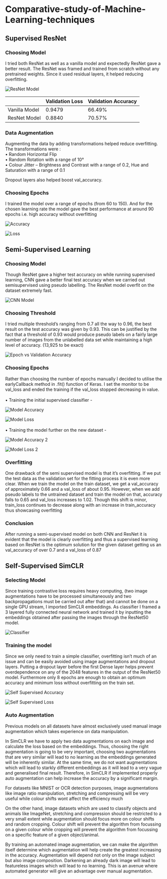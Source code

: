 # Comparative-study-of-Machine-Learning-techniques

## Supervised ResNet

### Choosing Model

I tried both ResNet as well as a vanilla model and expectedly ResNet gave a better result. The ResNet was framed and trained from scratch without any pretrained weights. Since it used residual layers, it helped reducing overfitting.

![ResNet Model](https://github.com/Amapocho/Comparative-study-of-Machine-Learning-techniques/blob/main/Images/ResNet.png)

|               | Validation Loss | Validation Accuracy |
|---------------|-----------------|---------------------|
| Vanilla Model |      0.9479     |        66.49%       |
| ResNet Model  |      0.8840     |        70.57%       |

### Data Augmentation

Augmenting the data by adding transformations helped reduce overfitting. The transformations
were : <br>
• Random Horizontal Flip <br>
• Random Rotation with a range of 10° <br>
• Colour Jitter – Brightness and Contrast with a range of 0.2, Hue and Saturation with a range of 0.1

Dropout layers also helped boost val_accuracy.

### Choosing Epochs

I trained the model over a range of epochs (from 60 to 150). And for the chosen learning rate the
model gave the best performance at around 90 epochs i.e. high accuracy without overfitting

![Accuracy](https://github.com/Amapocho/Comparative-study-of-Machine-Learning-techniques/blob/main/Images/Accuracy.png)

![Loss](https://github.com/Amapocho/Comparative-study-of-Machine-Learning-techniques/blob/main/Images/Loss.png)

## Semi-Supervised Learning

### Choosing Model

Though ResNet gave a higher test accuracy on while running supervised learning, CNN gave a better final test accuracy when we carried out semisupervised using pseudo labelling. The ResNet model overfit on the dataset extremely fast.


![CNN Model](https://github.com/Amapocho/Comparative-study-of-Machine-Learning-techniques/blob/main/Images/CNN.png)

### Choosing Threshold

I tried multiple threshold’s ranging from 0.7 all the way to 0.96, the best result on the test
accuracy was given by 0.93. This can be justified by the fact that a threshold of 0.93 would
produce pseudo labels on a fairly large number of images from the unlabelled data set while
maintaining a high level of accuracy. (13,925 to be exact)

![Epoch vs Validation Accuracy](https://github.com/Amapocho/Comparative-study-of-Machine-Learning-techniques/blob/main/Images/ValAccuracy.png)

### Choosing Epochs

Rather than choosing the number of epochs manually I decided to utilise the earlyCallback method in .fit() function of Keras. I set the monitor to be val_loss and ended the training if the val_loss stopped decreasing in value.
<br><br>
• Training the initial supervised classifier -

![Model Accuracy](https://github.com/Amapocho/Comparative-study-of-Machine-Learning-techniques/blob/main/Images/ModelAccuracy.png)

![Model Loss](https://github.com/Amapocho/Comparative-study-of-Machine-Learning-techniques/blob/main/Images/ModelLoss.png)
<br><br>
• Training the model further on the new dataset -

![Model Accuracy 2](https://github.com/Amapocho/Comparative-study-of-Machine-Learning-techniques/blob/main/Images/ModelAccuracy2.png)

![Model Loss 2](https://github.com/Amapocho/Comparative-study-of-Machine-Learning-techniques/blob/main/Images/ModelLoss2.png)

### Overfitting

One drawback of the semi supervised model is that it’s overfitting. If we put the test data as the
validation set for the fitting process it is even more clear. When we train the model on the train
dataset, we get a val_accuracy of approximately 0.66 and a val_loss of about 0.95. However,
when we add pseudo labels to the untrained dataset and train the model on that, accuracy falls to
0.65 and val_loss increases to 1.02. Though this shift is minor, train_loss continues to decrease
along with an increase in train_accuracy thus showcasing overfitting

### Conclusion

After running a semi-supervised model on both CNN and ResNet it is evident that the model is
clearly overfitting and thus a supervised learning based on ResNet is the optimum solution for
the given dataset getting us an val_accuracy of over 0.7 and a val_loss of 0.87

## Self-Supervised SimCLR

### Selecting Model

Since training contrastive loss requires heavy computing, (two image augmentations have to be
processed simultaneously and two backpropagations must be carried out after that) and cannot
be done on a single GPU stream, I imported SimCLR embeddings. As classifier I framed a 3
layered fully connected neural network and trained it by inputting the embeddings obtained after
passing the images through the ResNet50 model. 

![Classifier](https://github.com/Amapocho/Comparative-study-of-Machine-Learning-techniques/blob/main/Images/Classifier.png)

### Training the model

Since we only need to train a simple classifier, overfitting isn’t much of an issue and can be
easily avoided using image augmentations and dropout layers. Putting a dropout layer before the
first Dense layer helps prevent overdependence on any of the 2048 features in the output of the
ResNet50 model. Furthermore only 8 epochs are enough to obtain an optimum accuracy and
minimum loss without overfitting on the train set.

![Self Supervised Accuracy](https://github.com/Amapocho/Comparative-study-of-Machine-Learning-techniques/blob/main/Images/SelfAccuracy.png)

![Self Supervised Loss](https://github.com/Amapocho/Comparative-study-of-Machine-Learning-techniques/blob/main/Images/SelfLoss.png)

### Auto Augmentation

Previous models on all datasets have almost exclusively used manual image augmentation
which takes experience on data manipulation.

In SimCLR we have to apply two data augmentations on each image and calculate the loss
based on the embeddings. Thus, choosing the right augmentation is going to be very important,
choosing two augmentations that are very similar will lead to no learning as the embeddings
generated will be inherently similar. At the same time, we do not want augmentations which will
lead to starkly different embeddings as it will lead to a very vague and generalised final result.
Therefore, in SimCLR if implemented properly auto augmentation can help increase the
accuracy by a significant margin.

For datasets like MNIST or OCR detection purposes, image augmentations like image ratio
manipulation, stretching and compressing will be very useful while colour shifts wont affect the
efficiency much

On the other hand, image datasets which are used to classify objects and animals like ImageNet,
stretching and compression should be restricted to a very small extent while augmentation
should focus more on colour shifts and random cropping. Colour shift will prevent the algorithm
from focussing on a given colour while cropping will prevent the algorithm from focussing on a
specific feature of a given object/animal.

By training an automated image augmentation, we can make the algorithm itself determine
which augmentation will help create the greatest increasing in the accuracy.
Augmentation will depend not only on the image subject but also image composition. Darkening
an already dark image will lead to featureless images which will lead to no learning. This is an
avenue where automated generator will give an advantage over manual augmentation.
